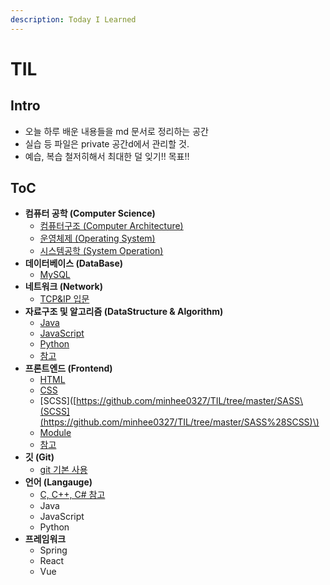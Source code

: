 ```yaml
---
description: Today I Learned
---
```


# TIL

## Intro

* 오늘 하루 배운 내용들을 md 문서로 정리하는 공간 
* 실습 등 파일은 private 공간d에서 관리할 것.
* 예습, 복습 철저히해서 최대한 덜 잊기!! 목표!!

## ToC

* **컴퓨터 공학 \(Computer Science\)**
  * [컴퓨터구조 \(Computer Architecture\)](https://github.com/minhee0327/TIL/tree/master/Computer%20Architecture)
  * [운영체제 \(Operating System\)](https://github.com/minhee0327/TIL/tree/master/OperatingSystem)
  * [시스템공학 \(System Operation\)](https://github.com/minhee0327/TIL/tree/master/SystemProgramming)
* **데이터베이스 \(DataBase\)**
  * [MySQL](https://github.com/minhee0327/TIL/tree/master/DATEBASE/MySQL)
* **네트워크 \(Network\)**
  * [TCP&IP 입문](https://github.com/minhee0327/TIL/tree/master/Network/TCP%26IP%EC%9E%85%EB%AC%B8)
* **자료구조 및 알고리즘 \(DataStructure & Algorithm\)**
  * [Java](https://github.com/minhee0327/algorithm/tree/master/JAVA)
  * [JavaScript](https://github.com/minhee0327/algorithm/tree/master/JavaScript)
  * [Python](https://github.com/minhee0327/algorithm/tree/master/python)
  * [참고](https://github.com/minhee0327/algorithm)
* **프론트엔드 \(Frontend\)**
  * [HTML](https://github.com/minhee0327/TIL/tree/master/HTML)
  * [CSS](https://github.com/minhee0327/TIL/tree/master/CSS)
  * \[SCSS\]\([https://github.com/minhee0327/TIL/tree/master/SASS\(SCSS](https://github.com/minhee0327/TIL/tree/master/SASS%28SCSS)\)
  * [Module](https://github.com/minhee0327/TIL/tree/master/Module)
  * [참고](https://github.com/minhee0327/basic-web-tutorial-fc)
* **깃 \(Git\)**
  * [git 기본 사용](https://github.com/minhee0327/TIL/tree/master/GIT)
* **언어 \(Langauge\)**
  * [C, C++, C\# 참고](https://github.com/minhee0327/CS-tutorial)
  * Java
  * JavaScript
  * Python
* **프레임워크**
  * Spring
  * React
  * Vue

